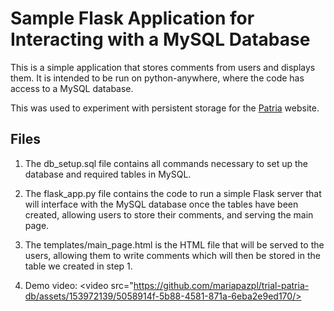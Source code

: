 # Sample Flask Application for Interacting with a MySQL Database

This is a simple application that stores comments from users and displays them. It is intended to be run on python-anywhere, where the code has access to a MySQL database.

This was used to experiment with persistent storage for the [Patria](https://github.com/mariapazpl/Patria-Website) website.

## Files

1. The db_setup.sql file contains all commands necessary to set up the database and required tables in MySQL.

2. The flask_app.py file contains the code to run a simple Flask server that will interface with the MySQL database once the tables have been created, allowing users to store their comments, and serving the main page.

3. The templates/main_page.html is the HTML file that will be served to the users, allowing them to write comments which will then be stored in the table we created in step 1.
4. Demo video: <video src="https://github.com/mariapazpl/trial-patria-db/assets/153972139/5058914f-5b88-4581-871a-6eba2e9ed170/>


